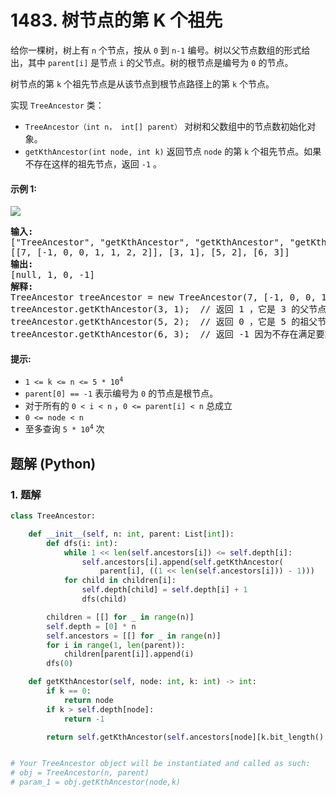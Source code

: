# 1483. 树节点的第 K 个祖先
给你一棵树，树上有 `n` 个节点，按从 `0` 到 `n-1` 编号。树以父节点数组的形式给出，其中 `parent[i]` 是节点 `i` 的父节点。树的根节点是编号为 `0` 的节点。

树节点的第 `k` 个祖先节点是从该节点到根节点路径上的第 `k` 个节点。

实现 `TreeAncestor` 类：
* `TreeAncestor（int n， int[] parent）` 对树和父数组中的节点数初始化对象。
* `getKthAncestor(int node, int k)` 返回节点 `node` 的第 `k` 个祖先节点。如果不存在这样的祖先节点，返回 `-1` 。

#### 示例 1:
![](https://assets.leetcode.com/uploads/2019/08/28/1528_ex1.png)
<pre>
<strong>输入:</strong>
["TreeAncestor", "getKthAncestor", "getKthAncestor", "getKthAncestor"]
[[7, [-1, 0, 0, 1, 1, 2, 2]], [3, 1], [5, 2], [6, 3]]
<strong>输出:</strong>
[null, 1, 0, -1]
<strong>解释:</strong>
TreeAncestor treeAncestor = new TreeAncestor(7, [-1, 0, 0, 1, 1, 2, 2]);
treeAncestor.getKthAncestor(3, 1);  // 返回 1 ，它是 3 的父节点
treeAncestor.getKthAncestor(5, 2);  // 返回 0 ，它是 5 的祖父节点
treeAncestor.getKthAncestor(6, 3);  // 返回 -1 因为不存在满足要求的祖先节点
</pre>

#### 提示:
* <code>1 <= k <= n <= 5 * 10<sup>4</sup></code>
* `parent[0] == -1` 表示编号为 `0` 的节点是根节点。
* 对于所有的 `0 < i < n` ，`0 <= parent[i] < n` 总成立
* `0 <= node < n`
* 至多查询 <code>5 * 10<sup>4</sup></code> 次

## 题解 (Python)

### 1. 题解
```Python
class TreeAncestor:

    def __init__(self, n: int, parent: List[int]):
        def dfs(i: int):
            while 1 << len(self.ancestors[i]) <= self.depth[i]:
                self.ancestors[i].append(self.getKthAncestor(
                    parent[i], ((1 << len(self.ancestors[i])) - 1)))
            for child in children[i]:
                self.depth[child] = self.depth[i] + 1
                dfs(child)

        children = [[] for _ in range(n)]
        self.depth = [0] * n
        self.ancestors = [[] for _ in range(n)]
        for i in range(1, len(parent)):
            children[parent[i]].append(i)
        dfs(0)

    def getKthAncestor(self, node: int, k: int) -> int:
        if k == 0:
            return node
        if k > self.depth[node]:
            return -1

        return self.getKthAncestor(self.ancestors[node][k.bit_length() - 1], k ^ (1 << (k.bit_length() - 1)))


# Your TreeAncestor object will be instantiated and called as such:
# obj = TreeAncestor(n, parent)
# param_1 = obj.getKthAncestor(node,k)
```
